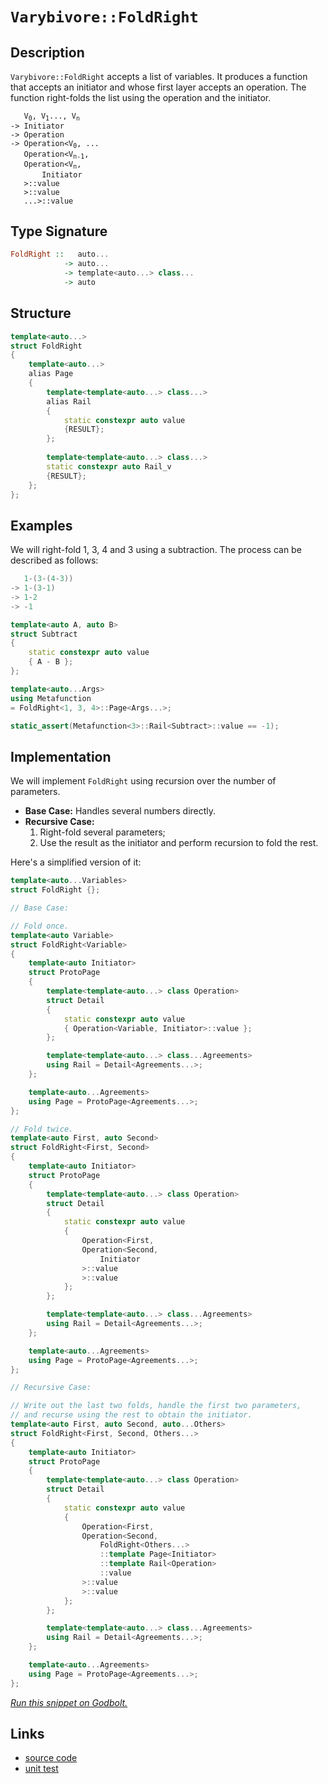 <!-- Copyright 2024 Feng Mofan
SPDX-License-Identifier: Apache-2.0 -->

# `Varybivore::FoldRight`

## Description

`Varybivore::FoldRight` accepts a list of variables.
It produces a function that accepts an initiator and whose first layer accepts an operation.
The function right-folds the list using the operation and the initiator.
<pre><code>   V<sub>0</sub>, V<sub>1</sub>..., V<sub>n</sub>
-> Initiator
-> Operation
-> Operation&lt;V<sub>0</sub>, ...
   Operation&lt;V<sub>n-1</sub>,
   Operation&lt;V<sub>n</sub>,
       Initiator
   &gt;::value
   &gt;::value
   ...&gt;::value</code></pre>

## Type Signature

```Haskell
FoldRight ::   auto...
            -> auto...
            -> template<auto...> class...
            -> auto
```

## Structure

```C++
template<auto...>
struct FoldRight
{
    template<auto...>
    alias Page
    {
        template<template<auto...> class...>
        alias Rail
        {
            static constexpr auto value
            {RESULT};
        };
        
        template<template<auto...> class...>
        static constexpr auto Rail_v
        {RESULT};
    };
};
```

## Examples

We will right-fold 1, 3, 4 and 3 using a subtraction.
The process can be described as follows:

```C++
   1-(3-(4-3))
-> 1-(3-1)
-> 1-2
-> -1
```

```C++
template<auto A, auto B>
struct Subtract
{
    static constexpr auto value
    { A - B };
};

template<auto...Args>
using Metafunction 
= FoldRight<1, 3, 4>::Page<Args...>;

static_assert(Metafunction<3>::Rail<Subtract>::value == -1);
```

## Implementation

We will implement `FoldRight` using recursion over the number of parameters.

- **Base Case:** Handles several numbers directly.
- **Recursive Case:**
  1. Right-fold several parameters;
  2. Use the result as the initiator and perform recursion to fold the rest.

Here's a simplified version of it:

```C++
template<auto...Variables>
struct FoldRight {};

// Base Case:

// Fold once.
template<auto Variable>
struct FoldRight<Variable>
{
    template<auto Initiator>
    struct ProtoPage
    {
        template<template<auto...> class Operation>
        struct Detail
        {
            static constexpr auto value
            { Operation<Variable, Initiator>::value };
        };

        template<template<auto...> class...Agreements>
        using Rail = Detail<Agreements...>;
    };

    template<auto...Agreements>
    using Page = ProtoPage<Agreements...>;
};

// Fold twice.
template<auto First, auto Second>
struct FoldRight<First, Second>
{
    template<auto Initiator>
    struct ProtoPage
    {
        template<template<auto...> class Operation>
        struct Detail
        {
            static constexpr auto value 
            { 
                Operation<First,
                Operation<Second,
                    Initiator
                >::value
                >::value
            };
        };

        template<template<auto...> class...Agreements>
        using Rail = Detail<Agreements...>;
    };

    template<auto...Agreements>
    using Page = ProtoPage<Agreements...>;
};

// Recursive Case:

// Write out the last two folds, handle the first two parameters,
// and recurse using the rest to obtain the initiator.
template<auto First, auto Second, auto...Others>
struct FoldRight<First, Second, Others...>
{
    template<auto Initiator>
    struct ProtoPage
    {
        template<template<auto...> class Operation>
        struct Detail
        {
            static constexpr auto value
            {
                Operation<First,
                Operation<Second,
                    FoldRight<Others...>
                    ::template Page<Initiator>
                    ::template Rail<Operation>
                    ::value
                >::value
                >::value
            };
        };

        template<template<auto...> class...Agreements>
        using Rail = Detail<Agreements...>;
    };

    template<auto...Agreements>
    using Page = ProtoPage<Agreements...>;
};
```

[*Run this snippet on Godbolt.*](https://godbolt.org/#z:OYLghAFBqd5QCxAYwPYBMCmBRdBLAF1QCcAaPECAMzwBtMA7AQwFtMQByARg9KtQYEAysib0QXACx8BBAKoBnTAAUAHpwAMvAFYTStJg1DIApACYAQuYukl9ZATwDKjdAGFUtAK4sGIAGxcpK4AMngMmAByPgBGmMQSGgDspAAOqAqETgwe3r566ZmOAmER0SxxCQCc/raY9sUMQgRMxAS5Pn6BdQ3Zza0EpVGx8YkpCi1tHflBEwND5ZUgNQCUtqhexMjsHASYLKkGeyYAzG5MXkQAdDcAaq14TDH0CqfYJhoAghPEXg4A1AAxTzoABKeGACAI/xMSSsSQAIqcrF8Pp8APTo/4WJhKf7nJQgNFozFAkH/ATbK5ovYHI6YU7nS6of73YiPZ4Mk7vL4/P7Q4G0MEQqGMtkc%2BhvYlwtH/OX/WmHJjHM4XIj/ACSDCyypIUq%2B8v%2BfIBymIqCIyiYwAZBvlsJRn0NhsV9MZLuVXKZ1xub3%2ByAMCgU/wA8ql4srsvrHU65cboQjMC06LKYzCZbbU/K5o5kH6BBNMKpUsR/mqWQA3MReG3RzNy%2B0hsPECMCMUPJ70Uia7WOXXEN4gECV7yYNNIk4OzOw8cOlMx90qtwLz1lm7U7l%2BgMKNefYDETD7RgEV7cudOryZIz/UFMOgwk4I/4JpO0Rm7/eHwTbn2nidn6fIsSGYKvsSqLquNzvgebBflGhoXuEwD/Ja1r3o%2BprmqgKGelBn7HmuUp/qiiKAaiXykoK6AKgA7ngVI0qBrqqsyQJ4MQExdmW/xCJgaAMOgUZxmSQrgpCBCMoCbEcdxvECAJp7EZO8rLoyXFajqRD9gptZGgQvwmmaFpWjWhr2mezqMR6bqWeBzIERu/q4kGobho0cGpkJz63q%2BwGmemOmZtmdF5gwBZFiWXHDtWMK%2BamDbmXWcouc2blnJJ7EEKQCWJclLYMIyPF8egWWxYlhrqb2mnZXWA5DlWJllaZ3KDlFDWJQBREBXaJGddVKlnP1XqoPZ2Cbk5O57tBR4njyXVyghV43nepyPl5yZnLhMH4T%2B7ydX5M5ATpg0QVcm3Te582Xkh2FochhlYcZb6TXh37rrts49bO5FYqCvGbJk5ajgS7CHaSADq7J7BSlwKggo4BtCBDUSy/BCgoXYIIY6D0LDo40BlNEsqkrSsIm8ToySWJY/8%2B7IP9o4LUhBBwzTmATAqLKoDESYMLj/zhBpJDUl8x0sel0lcYVcmcXZNzBsz5OCXp/LCcKYkSVJmUyUVXby3D7EjdKSlyqL6oVY8VXaYaQkYUZ1r/v5maDabw07WNgaNq5kZWx5ysAmtPlzWmxt1kFuZ8WFxalixrXVX5IeNblqVuOLmVx6mSfe24Uv8SVQeNZRomimcevk4bpWNf8g7Lshj1nObfYXZXhrVzZo5La%2BJdNnlTfN3KLX1enMa1bHFdTs1dUjkPY6kUHHVfUHztt6pstve7r1nbBPsxoz17ebdAdPR%2BW2vYRIfz4dFl0lZzHeqdz0n03u83Std2YdhR9TV%2Bhu9Z9oMAFSAKAcA9EJIgEABVsBCHAUA0B5FgEIP/nAz4xIzAnHCP6LwWB7xuD4tsVIx4owMWvrZdUnwZbqisNpISQgvDc2bA4I2Z4w4hUjhFGOg9gINkdAAWmxDPX%2BB0yKfBdjuYgwAZpol3gAWUTEwKgXgGAOGyDFFBD5VZF3EmcII/wThdkkLVD%2BG1xGn1/AvMOAB9Jy8QCAQFkS0BRSjk4nFqh3AqdC9JMEYRPVqaFX48K4CsZEHA1i0E4AAVl4H4DgWhSCoE4G4aw1gjQbC2KOcwJweCkAIJoEJawADWIBwmSCuBoSQXAkgnA0OEjQZh/D%2BDMAADkafoTgkheAsESBoUg0TYnxI4LwBQIBuk5JiSE0gcBYAwEQCADYBBUiXHIJQNABw6DxEiKTTgqhGn%2BB4f4SQ/xgDIFzFIK4ZheCYHwJpPA6A9D8EECIMQ7ApAyEEIoFQ6gxmkF0EEaizZUicB4KEiJUTclxM4MGS4CzoSoCoP8bZuz9mHOOf8U5Zh/gQA8Ks%2BgJYMmBN4KMrQawIBIBWakNZZAKAQDJRSkAwApBmD4HQPY7FKAxDBTEcIrQACegLeCcuYMQblwYYjaF4qMrJKytrBgYLQXlXysAxC8MAc4tBaBDO4LwLALBDDAHEAqti4q8CAw1bEwsf09h8vIIIeoYLaB4BiM2IVHgsBgr0ngTpmrSCA2IDEDImAEw6qMPaowuS1hUAMBI24eBMDURctErJ9zhCiHEC8pN7y1Bgp%2BfoXVKAkmWH0A6oZkA1ioAIdkDVPCJjyQRKYSw1gzB9J9eyLAxaIBrDsEa5wEBXDTD8EEUI4RhgVFGEEQoWQBB9oKBkCdDAFgjASLMeoXamiTHaJ4ToehO3KIEP0No86R2LtsGuqdsw10HqWIE9YmxtgSGBRwSJPSwX9PhTsvZByjknJKeiiAuBCAkBhGg/F2Sw1rDhkwLACR22kEKZIE4VwqgnCSJIMpZhJD%2BA0NU/wVRWkcHaaQTpmSriBH8I0qojSuD%2BGKVwcJiHai9N4P0wZwyQNjOJdMklsyoWLKpTSnFGy2CcFaCwcsSQeFMDGleLgVQrhcFKRcq5JAbl3NkI81N0h01KEzV83QjK/lMABZq%2B9j6GPgo4JC%2BZMNYWlmICJsTEnHJSZk3JjQGKsXkpxYBk4ZgVgErDRM0lqBsXxCWdSoLHnRjCdEzwxz9KqhcG6TQWgLKhkQHZV8gVPKrWZaFSKsVDgrVSqPDKuVYLFXKtVeqq12rdX6tifgWmjgTVgvNXTS1Xrwh7DCV8%2B1jqeUup2LE91nqsk%2Br9UoQNtXEL%2BYjVaBQ0bY3xqtUmtTzyNOyAzZ82Jumc2hrrVYAtvW22lvLfmTgVaCA1v2w2pt8QW1s3gB25dO6/A9v4qe4I/EL2jrSDOxoH3x2NG%2B0e7djQ93rryP2noK7wfA63SejdMxj3zCHYsUdHbUm3qvd1kzz7OA2bs%2BJyTSFpOydKRiv9mkvPAcJXk0g4HIOUHvfhwjMmylJFo0kSpkg0P7KCKZpjtgWO0/Y/ATjczoWhb4%2BszZHBhNIpYAocsuZyyk/pBMBT/6W0qYeSmtbrz5Baa2zoEAej9OGaBbh3HXz%2BkWehRSOF8uDmK%2BV/8VXMn1fQkxeFilXmTi%2BdY0SgLKAfc4ql6H0YyvUipAse7ixnurG2f2Uy5L5M2Ucq5UK7LmfhWivFYVoL0rZXyvq5gJVKqxBVa9TV4Ng2tWGuUc1r5rXLg7CyZ121PWHVOu5QNt17IRu8DG/6ybwbptsb4JG%2BbMa41hgTbwFbeuJDrbeUbrNpvdvGHzTYI7j24mndCpwdE1a831ssI2xjzabkPZLdDl7Lh3uI6h4OsoC7p1FGyADv72Q4dLt6LuhHSHLdZ7MHc9VHN/M9AYD7OYfdcAw9O9a9NJBAnHUFG3fHJ3f4F3FXNXD0dmX9RTXFIDAPEXMDTACDUYaDbrFnEAMwGTE4E4cJGpcpTDegpIUjJ9NAgZIXEZUDGDEASQcJBDcJRpOpKoSQKoSpJDLgPRbrE4VAvpTgPzNje9c5DghQrgkg71cmbIfgoAA)

## Links

- [source code](../../../../conceptrodon/varybivore/fold_right.hpp)
- [unit test](../../../../tests/unit/varybivore/fold_right.test.hpp)
